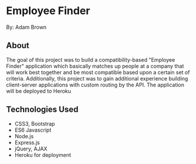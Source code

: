 # Employee Finder
By: Adam Brown

## About
The goal of this project was to build a compatibility-based "Employee Finder" application which basically matches up people at a company that will work best together and be most compatible based upon a certain set of criteria.  Additionally, this project was to gain additional experience building client-server applications with custom routing by the API.  The application will be deployed to Heroku

## Technologies Used
- CSS3, Bootstrap
- ES6 Javascript
- Node.js
- Express.js
- jQuery, AJAX
- Heroku for deployment
